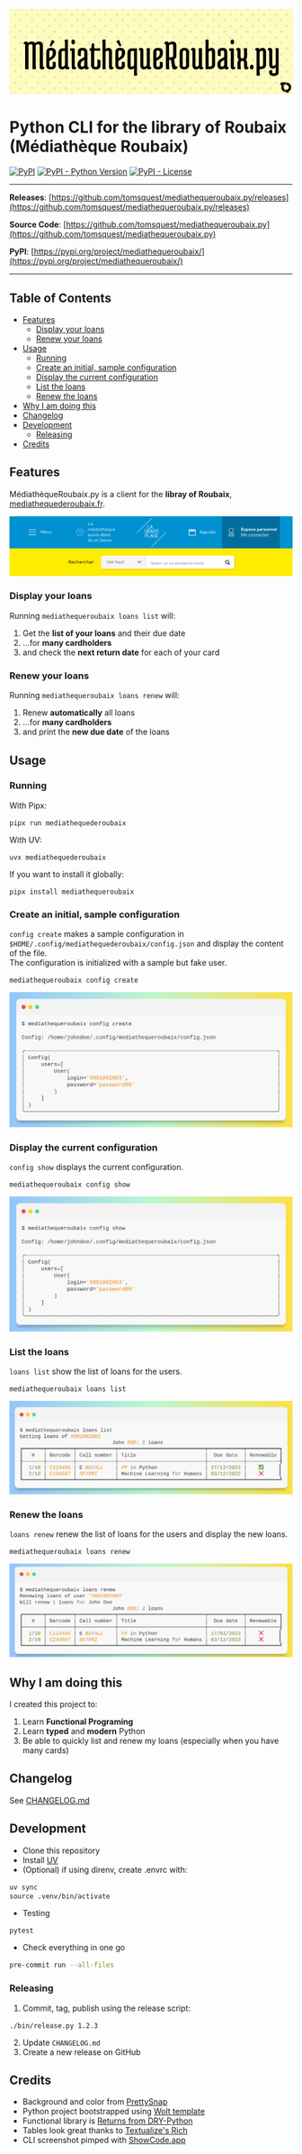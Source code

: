 <p align="center" width="100%">
  <img src="doc/banner.png" alt="MediathequeRoubaix.py"/>
</p>

# Python CLI for the library of Roubaix (Médiathèque Roubaix)

[![PyPI](https://img.shields.io/pypi/v/mediathequeroubaix?style=flat-square)](https://pypi.python.org/pypi/mediathequeroubaix/)
[![PyPI - Python Version](https://img.shields.io/pypi/pyversions/mediathequeroubaix?style=flat-square)](https://pypi.python.org/pypi/mediathequeroubaix/)
[![PyPI - License](https://img.shields.io/pypi/l/mediathequeroubaix?style=flat-square)](https://pypi.python.org/pypi/mediathequeroubaix/)

---

**Releases**: [https://github.com/tomsquest/mediathequeroubaix.py/releases](https://github.com/tomsquest/mediathequeroubaix.py/releases)

**Source Code**: [https://github.com/tomsquest/mediathequeroubaix.py](https://github.com/tomsquest/mediathequeroubaix.py)

**PyPI**: [https://pypi.org/project/mediathequeroubaix/](https://pypi.org/project/mediathequeroubaix/)

---

<!-- START doctoc generated TOC please keep comment here to allow auto update -->
<!-- DON'T EDIT THIS SECTION, INSTEAD RE-RUN doctoc TO UPDATE -->
## Table of Contents

- [Features](#features)
  - [Display your loans](#display-your-loans)
  - [Renew your loans](#renew-your-loans)
- [Usage](#usage)
  - [Running](#running)
  - [Create an initial, sample configuration](#create-an-initial-sample-configuration)
  - [Display the current configuration](#display-the-current-configuration)
  - [List the loans](#list-the-loans)
  - [Renew the loans](#renew-the-loans)
- [Why I am doing this](#why-i-am-doing-this)
- [Changelog](#changelog)
- [Development](#development)
  - [Releasing](#releasing)
- [Credits](#credits)

<!-- END doctoc generated TOC please keep comment here to allow auto update -->

## Features

MédiathèqueRoubaix.py is a client for the **libray of Roubaix**, [mediathequederoubaix.fr](http://www.mediathequederoubaix.fr/).

<p align="center" width="100%">
  <img src="doc/mr_homepage.png" alt="Screenshot mediathequederoubaix.fr"/>
</p>

### Display your loans

Running `mediathequeroubaix loans list` will:

1. Get the **list of your loans** and their due date
2. ...for **many cardholders**
3. and check the **next return date** for each of your card

### Renew your loans

Running `mediathequeroubaix loans renew` will:

1. Renew **automatically** all loans
2. ...for **many cardholders**
3. and print the **new due date** of the loans

## Usage

### Running

With Pipx:

```shell
pipx run mediathequederoubaix
```

With UV:

```shell
uvx mediathequederoubaix
```

If you want to install it globally:

```shell
pipx install mediathequeroubaix
```

### Create an initial, sample configuration

`config create` makes a sample configuration in `$HOME/.config/mediathequederoubaix/config.json` and display the content of the file.  
The configuration is initialized with a sample but fake user.

```shell
mediathequeroubaix config create
```

<p align="center" width="100%">
  <img src="doc/cli_config_create.png" alt="Screenshot CLI config create"/>
</p>

### Display the current configuration

`config show` displays the current configuration.

```shell
mediathequeroubaix config show
```

<p align="center" width="100%">
  <img src="doc/cli_config_show.png" alt="Screenshot CLI config show"/>
</p>

### List the loans

`loans list` show the list of loans for the users.

```shell
mediathequeroubaix loans list
```

<p align="center" width="100%">
  <img src="doc/cli_loans_list.png" alt="Screenshot CLI loans list"/>
</p>

### Renew the loans

`loans renew` renew the list of loans for the users and display the new loans.

```shell
mediathequeroubaix loans renew
```

<p align="center" width="100%">
  <img src="doc/cli_loans_renew.png" alt="Screenshot CLI loans renew"/>
</p>

## Why I am doing this

I created this project to:

1. Learn **Functional Programing**
2. Learn **typed** and **modern** Python
3. Be able to quickly list and renew my loans (especially when you have many cards)

## Changelog

See [CHANGELOG.md](CHANGELOG.md)

## Development

* Clone this repository
* Install [UV](https://docs.astral.sh/uv/)
* (Optional) if using direnv, create .envrc with:
```
uv sync
source .venv/bin/activate
```

* Testing

```sh
pytest
```

* Check everything in one go

```sh
pre-commit run --all-files
```

### Releasing

1. Commit, tag, publish using the release script:
```shell
./bin/release.py 1.2.3
```
2. Update `CHANGELOG.md`
3. Create a new release on GitHub


## Credits

- Background and color from [PrettySnap](https://prettysnap.app/)
- Python project bootstrapped using [Wolt template](https://github.com/woltapp/wolt-python-package-cookiecutter)
- Functional library is [Returns from DRY-Python](https://github.com/dry-python/returns)
- Tables look great thanks to [Textualize's Rich](https://github.com/Textualize/rich)
- CLI screenshot pimped with [ShowCode.app](https://showcode.app)
